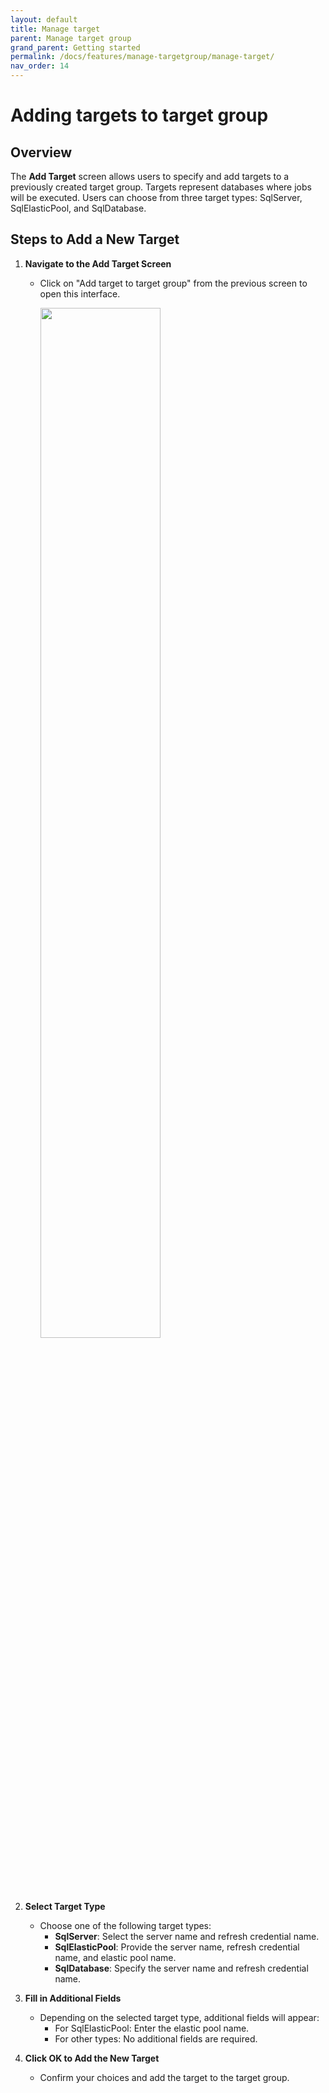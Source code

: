 ```yaml
---
layout: default
title: Manage target
parent: Manage target group
grand_parent: Getting started
permalink: /docs/features/manage-targetgroup/manage-target/
nav_order: 14
---
```

# Adding targets to target group

## Overview
The **Add Target** screen allows users to specify and add targets to a previously created target group. Targets represent databases where jobs will be executed. Users can choose from three target types: SqlServer, SqlElasticPool, and SqlDatabase.

## Steps to Add a New Target

1. **Navigate to the Add Target Screen**
   - Click on "Add target to target group" from the previous screen to open this interface.

      <img src="../../../../media/target-screen.png" style="width:65%; height:65%">

2. **Select Target Type**
   - Choose one of the following target types:
     - **SqlServer**: Select the server name and refresh credential name.
     - **SqlElasticPool**: Provide the server name, refresh credential name, and elastic pool name.
     - **SqlDatabase**: Specify the server name and refresh credential name.

3. **Fill in Additional Fields**
   - Depending on the selected target type, additional fields will appear:
     - For SqlElasticPool: Enter the elastic pool name.
     - For other types: No additional fields are required.

4. **Click OK to Add the New Target**
   - Confirm your choices and add the target to the target group.


